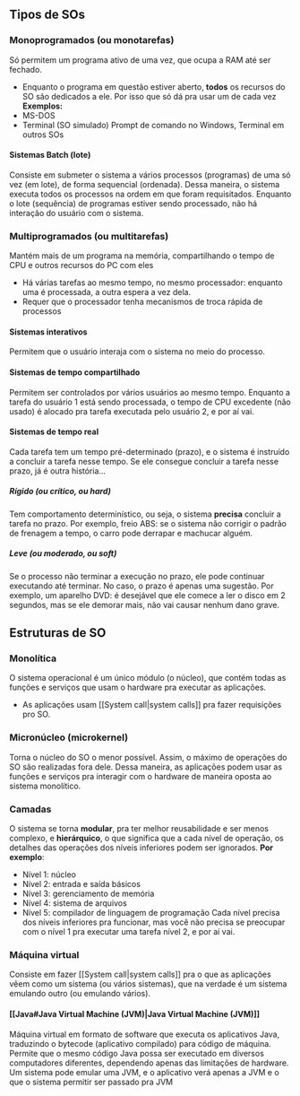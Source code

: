 ## Tipos de SOs
### Monoprogramados (ou monotarefas)
Só permitem um programa ativo de uma vez, que ocupa a RAM até ser fechado.
- Enquanto o programa em questão estiver aberto, **todos** os recursos do SO são dedicados a ele.
	Por isso que só dá pra usar um de cada vez
**Exemplos:**
- MS-DOS
- Terminal (SO simulado)
	Prompt de comando no Windows, Terminal em outros SOs
#### Sistemas Batch (lote)
Consiste em submeter o sistema a vários processos (programas) de uma só vez (em lote), de forma sequencial (ordenada). Dessa maneira, o sistema executa todos os processos na ordem em que foram requisitados.
Enquanto o lote (sequência) de programas estiver sendo processado, não há interação do usuário com o sistema.
### Multiprogramados (ou multitarefas)
Mantém mais de um programa na memória, compartilhando o tempo de CPU e outros recursos do PC com eles
- Há várias tarefas ao mesmo tempo, no mesmo processador: enquanto uma é processada, a outra espera a vez dela.
- Requer que o processador tenha mecanismos de troca rápida de processos

#### Sistemas interativos
Permitem que o usuário interaja com o sistema no meio do processo.
#### Sistemas de tempo compartilhado
Permitem ser controlados por vários usuários ao mesmo tempo. Enquanto a tarefa do usuário 1 está sendo processada, o tempo de CPU excedente (não usado) é alocado pra tarefa executada pelo usuário 2, e por aí vai.
#### Sistemas de tempo real
Cada tarefa tem um tempo pré-determinado (prazo), e o sistema é instruído a concluir a tarefa nesse tempo. Se ele consegue concluir a tarefa nesse prazo, já é outra história...
##### Rígido (ou crítico, ou *hard*)
Tem comportamento determinístico, ou seja, o sistema **precisa** concluir a tarefa no prazo.
Por exemplo, freio ABS: se o sistema não corrigir o padrão de frenagem a tempo, o carro pode derrapar e machucar alguém.
##### Leve (ou moderado, ou *soft*)
Se o processo não terminar a execução no prazo, ele pode continuar executando até terminar. No caso, o prazo é apenas uma sugestão.
Por exemplo, um aparelho DVD: é desejável que ele comece a ler o disco em 2 segundos, mas se ele demorar mais, não vai causar nenhum dano grave.
## Estruturas de SO
### Monolítica
O sistema operacional é um único módulo (o núcleo), que contém todas as funções e serviços que usam o hardware pra executar as aplicações.
- As aplicações usam [[System call|system calls]] pra fazer requisições pro SO.
### Micronúcleo (microkernel)
Torna o núcleo do SO o menor possível. Assim, o máximo de operações do SO são realizadas fora dele. Dessa maneira, as aplicações podem usar as funções e serviços pra interagir com o hardware de maneira oposta ao sistema monolítico.
### Camadas
O sistema se torna **modular**, pra ter melhor reusabilidade e ser menos complexo, e **hierárquico**, o que significa que a cada nível de operação, os detalhes das operações dos níveis inferiores podem ser ignorados.
**Por exemplo**:
- Nível 1: núcleo
- Nível 2: entrada e saída básicos
- Nível 3: gerenciamento de memória
- Nível 4: sistema de arquivos
- Nível 5: compilador de linguagem de programação
	Cada nível precisa dos níveis inferiores pra funcionar, mas você não precisa se preocupar com o nível 1 pra executar uma tarefa nível 2, e por aí vai.
### Máquina virtual
Consiste em fazer [[System call|system calls]] pra o que as aplicações vêem como um sistema (ou vários sistemas), que na verdade é um sistema emulando outro (ou emulando vários).
#### [[Java#Java Virtual Machine (JVM)|Java Virtual Machine (JVM)]]
Máquina virtual em formato de software que executa os aplicativos Java, traduzindo o bytecode (aplicativo compilado) para código de máquina. Permite que o mesmo código Java possa ser executado em diversos computadores diferentes, dependendo apenas das limitações de hardware.
	Um sistema pode emular uma JVM, e o aplicativo verá apenas a JVM e o que o sistema permitir ser passado pra JVM
